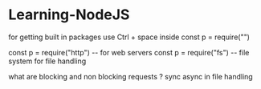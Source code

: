 # Learning-NodeJS

for getting built in packages use Ctrl + space inside
const p = require("")

const p = require("http") -- for web servers
const p = require("fs")   -- file system for file handling

what are blocking and non blocking requests ? sync async in file handling